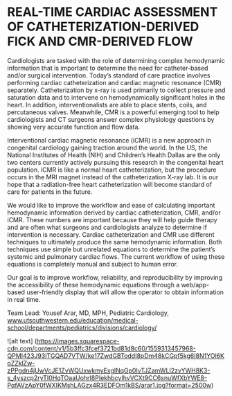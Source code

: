 # REAL-TIME CARDIAC ASSESSMENT OF CATHETERIZATION-DERIVED FICK AND CMR-DERIVED FLOW

Cardiologists are tasked with the role of determining complex hemodynamic information that is important to determine the need for catheter-based and/or surgical intervention. Today’s standard of care practice involves performing cardiac catheterization and cardiac magnetic resonance (CMR) separately. Catheterization by x-ray is used primarily to collect pressure and saturation data and to intervene on hemodynamically significant holes in the heart. In addition, interventionalists are able to place stents, coils, and percutaneous valves. Meanwhile, CMR is a powerful emerging tool to help cardiologists and CT surgeons answer complex physiology questions by showing very accurate function and flow data.  

Interventional cardiac magnetic resonance (iCMR) is a new approach in congenital cardiology gaining traction around the world. In the US, the National Institutes of Health (NIH) and Children’s Health Dallas are the only two centers currently actively pursuing this research in the congenital heart population. iCMR is like a normal heart catheterization, but the procedure occurs in the MRI magnet instead of the catheterization X-ray lab. It is our hope that a radiation-free heart catheterization will become standard of care for patients in the future. 

We would like to improve the workflow and ease of calculating important hemodynamic information derived by cardiac catheterization, CMR, and/or iCMR. These numbers are important because they will help guide therapy and are often what surgeons and cardiologists analyze to determine if intervention is necessary. Cardiac catheterization and CMR use different techniques to ultimately produce the same hemodynamic information.  Both techniques use simple but unrelated equations to determine the patient’s systemic and pulmonary cardiac flows. The current workflow of using these equations is completely manual and subject to human error. 

Our goal is to improve workflow, reliability, and reproducibility by improving the accessibility of these hemodynamic equations through a web/app-based user-friendly display that will allow the operator to obtain information in real time.

Team Lead: Yousef Arar, MD, MPH, Pediatric Cardiology, www.utsouthwestern.edu/education/medical-school/departments/pediatrics/divisions/cardiology/

![alt text] (https://images.squarespace-cdn.com/content/v1/5b3ffc3fcef3721bd81d8c60/1559313457968-QPMI423J93ITGQAD7VTW/ke17ZwdGBToddI8pDm48kCGpf5kg6I8N1YOl6KoZZklZw-zPPgdn4jUwVcJE1ZvWQUxwkmyExglNqGp0IvTJZamWLI2zvYWH8K3-s_4yszcp2ryTI0HqTOaaUohrI8PIekhbcyIhvVCXt9CC6snuWfXbYWE8-PqfAVzApY0fWXIKMshLAGzx4R3EDFOm1kBS/arar1.jpg?format=2500w)

